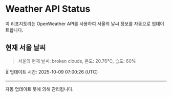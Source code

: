 
# Weather API Status

이 리포지토리는 OpenWeather API를 사용하여 서울의 날씨 정보를 자동으로 업데이트합니다.

## 현재 서울 날씨
> 서울의 현재 날씨: broken clouds, 온도: 20.76°C, 습도: 60%

⏳ 업데이트 시간: 2025-10-09 07:00:26 (UTC)

---
자동 업데이트 봇에 의해 관리됩니다.
